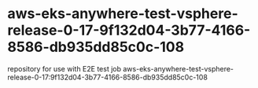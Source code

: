 # aws-eks-anywhere-test-vsphere-release-0-17-9f132d04-3b77-4166-8586-db935dd85c0c-108
repository for use with E2E test job aws-eks-anywhere-test-vsphere-release-0-17:9f132d04-3b77-4166-8586-db935dd85c0c-108
